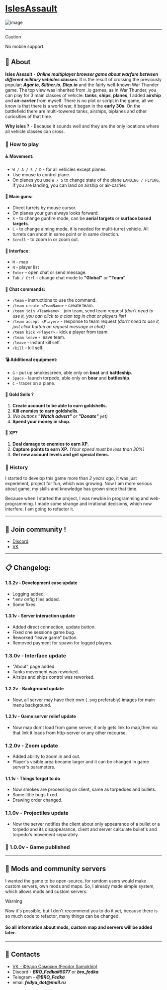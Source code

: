 #  [IslesAssault](http://80.68.156.140)
![image](http://80.68.156.140/static/VKBG.png)
___
>[!CAUTION]
> No mobile support.
## :pushpin: About 
__Isles Assault__ - ___Online multiplayer browser game about warfare between different military vehicles classes___. It is the result of crossing the previously popular: ___Agar.io___, ___Slither.io___, ___Diep.io___ and the fairly well-known War Thunder game. The top view was inherited from .io games, as in War Thunder, you can play for 3 main classes of vehicle: __tanks__, __ships__, __planes__, I added __airship__ and __air-carrier__ from myself. There is no plot or script in the game, all we know is that there is a world war, it began in the __early 30s__. On the battlefield there are multi-towered tanks, airships, biplanes and other curiosities of that time. 

__Why isles ?__ - Because it sounds well and they are the only locations where all vehicle classes can cross.


### :checkered_flag: How to play
#### :wheelchair: Movement:
* `W / A / S / D` - for all vehicles except planes.
* Use mouse to control plane.
* On planes you use `W / S` to change state of the plane `LANDING / FLYING`, if you are landing, you can land on airship or air-carrier.
#### :gun: Main guns: 
* Direct turrets by mouse cursor.
* On planes your gun always looks forward.
* `X` - to change gunfire mode, can be __aerial targets__ or __surface based targets__.
* `C` - to change aiming mode, it is needed for multi-turret vehicle. All turrets can shoot in same point or in same direction.
* `Scroll` - to zoom in or zoom out.
#### :eyes: Interface:
* `M` - map
* `N` - player list
* `Enter` - open chat or send message.
* `Tab / Ctrl` - change chat mode to __"Global"__ or __"Team"__
#### :abcd: Chat commands:
* `/team` - instructions to use the command.
* `/team create <TeamName>` - create team.
* `/team join <TeamName>` - join team, send team request _(don't need to use it, you can click to a clan tag in chat or players list)_
* `/team accept <Player>` - response to team request _(don't need to use it, just click button on request message in chat)_
* `/team kick <Player>` - kick a player from team.
* `/team leave` - leave team.
* `/leave` - instant kill self.
* `/kill` - kill self.
#### :bomb: Additional equipment:
* `G` - put up smokescreen, able only on __boat__ and __battleship__.
* `Space` - launch torpedo, able only on __boar__ and __battleship__.
* `C` - tracer on a plane.
#### :shell: Gold Sells ?
1. __Create account to be able to earn goldshells.__
2. __Kill enemies to earn goldshells.__
3. _(No buttons __"Watch advert"__ or __"Donate"__ yet)_
4. __Spend your money in shop.__
#### :stars: XP?
1. __Deal damage to enemies to earn XP.__
2. __Capture points to earn XP.__ _(Your speed must be less than 30%)_
3. __Get new account levels and get special items.__


### :bookmark: History
I started to develop this game more than _2 years ago_, it was just experiment, project for fun, which was growing. Now I am more serious about game, my skills and knowledge has grown since that time.

Because when I started the project, I was newbie in programming and web-programming. I made some strange and irrational decisions, which now interfere. I am going to refactor it.
___
## :mega: Join community !
* [Discord](https://discord.com/invite/GBBevHTt3H)
* [VK](https://vk.com/islesassault)
___
## :clipboard: Changelog:
#### 1.3.2v - Development ease update
* Logging added.
* *.env onfig files added.
* Some fixes.
#### 1.3.1v - Server interaction update
* Added direct connection, update button.
* Fixed one sessione game bug.
* Reworked "leave game" button.
* Removed payment for spawn for logged players.
### 1.3.0v - Interface update
* "About" page added.
* Tanks movement was reworked.
* Airsips and ships control was reworked.
#### 1.2.2v - Background update
* Now, all server may have their own ( .svg preferably) images for main menu background.
#### 1.2.1v - Game server relief update
* Now map don't load from game server, it only gets link to map,then via that link it loads from http-server or any other recourse.
### 1.2.0v - Zoom update
* Added ability to zoom in and out.
* Player's visible area became larger and it can be changed in game server's parameters.
#### 1.1.1v - Things forgot to do
* Now smokes are processing on client, same as torpedoes and bullets.
* Some little bugs fixed. 
* Drawing order changed.
### 1.1.0v - Projectiles update
* Now the server notifies the client about only appearance of a bullet or a torpedo and its disappearance, client and server calculate bullet's and torpedo's movement separately. 
### :tada: 1.0.0v - Game published
___
## :wrench: Mods and community servers
I wanted the game to be open-source, for random users would make custom servers, own mods and maps. So, I already made simple system, which allows mods and custom servers. 
> [!WARNING]
> Now it's possible, but I don't recommend you to do it yet, because there is so much code to refactor, many things can be changed.
#### So all information about mods, custom map and servers will be added later.
___
## :man: Contacts
* [VK - Фёдор Самохин (Feodor Samokhin)](https://vk.com/bro_fedka)
* Discord - ___BRO_Fedka#5077___ or ___bro_fedka___ 
* Telegram - ___@BRO_Fedka___
* emai: ___fedya_dot@mail.ru___
